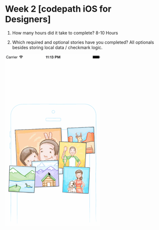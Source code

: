 # Week 2 [codepath iOS for Designers]

1. How many hours did it take to complete?
8-10 Hours
	
2. Which required and optional stories have you completed?
All optionals besides storing local data / checkmark logic.

![alt tag](https://raw.githubusercontent.com/brandonsouba/CarouselApp/master/assignment2.gif)


